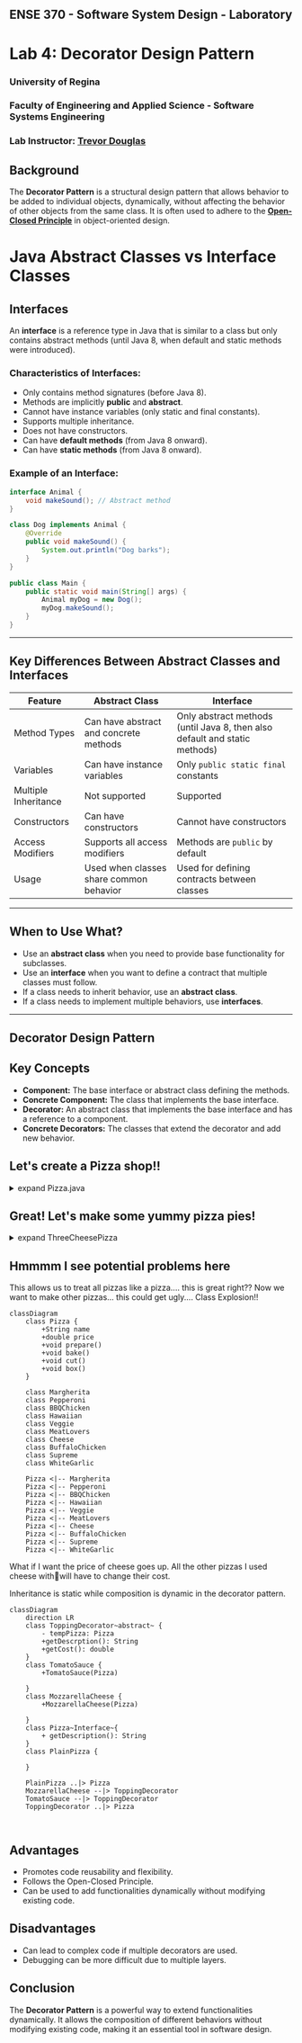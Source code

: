 ## ENSE 370 - Software System Design - Laboratory

# Lab 4: Decorator Design Pattern
### University of Regina
### Faculty of Engineering and Applied Science - Software Systems Engineering

### Lab Instructor: [Trevor Douglas](mailto:trevor.douglas@uregina.ca)

## Background
The **Decorator Pattern** is a structural design pattern that allows behavior to be added to individual objects, dynamically, without affecting the behavior of other objects from the same class. It is often used to adhere to the [**Open-Closed Principle**](./OpenClosed.md) in object-oriented design.

# Java Abstract Classes vs Interface Classes

## Interfaces
An **interface** is a reference type in Java that is similar to a class but only contains abstract methods (until Java 8, when default and static methods were introduced).

### Characteristics of Interfaces:
- Only contains method signatures (before Java 8).
- Methods are implicitly **public** and **abstract**.
- Cannot have instance variables (only static and final constants).
- Supports multiple inheritance.
- Does not have constructors.
- Can have **default methods** (from Java 8 onward).
- Can have **static methods** (from Java 8 onward).

### Example of an Interface:
```java
interface Animal {
    void makeSound(); // Abstract method
}

class Dog implements Animal {
    @Override
    public void makeSound() {
        System.out.println("Dog barks");
    }
}

public class Main {
    public static void main(String[] args) {
        Animal myDog = new Dog();
        myDog.makeSound();
    }
}
```

---

## Key Differences Between Abstract Classes and Interfaces
| Feature            | Abstract Class | Interface |
|-------------------|---------------|-----------|
| Method Types      | Can have abstract and concrete methods | Only abstract methods (until Java 8, then also default and static methods) |
| Variables        | Can have instance variables | Only `public static final` constants |
| Multiple Inheritance | Not supported | Supported |
| Constructors      | Can have constructors | Cannot have constructors |
| Access Modifiers | Supports all access modifiers | Methods are `public` by default |
| Usage            | Used when classes share common behavior | Used for defining contracts between classes |

---

## When to Use What?
- Use an **abstract class** when you need to provide base functionality for subclasses.
- Use an **interface** when you want to define a contract that multiple classes must follow.
- If a class needs to inherit behavior, use an **abstract class**.
- If a class needs to implement multiple behaviors, use **interfaces**.

---


## Decorator Design Pattern

## Key Concepts
- **Component:** The base interface or abstract class defining the methods.
- **Concrete Component:** The class that implements the base interface.
- **Decorator:** An abstract class that implements the base interface and has a reference to a component.
- **Concrete Decorators:** The classes that extend the decorator and add new behavior.


## Let's create a Pizza shop!!

<details>

<summary>expand Pizza.java</summary>

in `Pizza.java`
```java
public abstract class Pizza{


    public abstract void setDescription(String newDescription);
    public abstract String getDescription();
    public abstract void setCost(double newCost);
    public abstract double getCost();

    // I could use getter and setter methods for every 
    // potential Pizza topping
}
```
</details>

## Great!  Let's make some yummy pizza pies!

<details>
<summary>expand ThreeCheesePizza</summary>

```java
public class ThreeCheesePizza extends Pizza
{
    public  void setDescription(String newDescription)	{

    }
    
    public  String getDescription(){
        return "Mozza, Parmasen, Feta Cheese Pizza";

    }

    public  void setCost(double newCost){

    }

    public  double getCost(){
        return 10.00;
    }	
}
```
</details>

## Hmmmm  I see potential problems here
This allows us to treat all pizzas like a pizza.... this is great right?? Now we want to make other pizzas... this could get ugly.... Class Explosion!!

```mermaid
classDiagram
    class Pizza {
        +String name
        +double price
        +void prepare()
        +void bake()
        +void cut()
        +void box()
    }

    class Margherita
    class Pepperoni
    class BBQChicken
    class Hawaiian
    class Veggie
    class MeatLovers
    class Cheese
    class BuffaloChicken
    class Supreme
    class WhiteGarlic

    Pizza <|-- Margherita
    Pizza <|-- Pepperoni
    Pizza <|-- BBQChicken
    Pizza <|-- Hawaiian
    Pizza <|-- Veggie
    Pizza <|-- MeatLovers
    Pizza <|-- Cheese
    Pizza <|-- BuffaloChicken
    Pizza <|-- Supreme
    Pizza <|-- WhiteGarlic
```

What if I want the price of cheese goes up.  All the other pizzas I used cheese withwill have to change their cost.

Inheritance is static while composition is dynamic in the decorator pattern.


```mermaid
classDiagram
    direction LR
    class ToppingDecorator~abstract~ {
        - tempPizza: Pizza
        +getDescrption(): String
        +getCost(): double
    }
    class TomatoSauce {
        +TomatoSauce(Pizza) 
        
    }
    class MozzarellaCheese {
        +MozzarellaCheese(Pizza)
        
    }
    class Pizza~Interface~{
        + getDescription(): String
    }
    class PlainPizza {
        
    }

    PlainPizza ..|> Pizza
    MozzarellaCheese --|> ToppingDecorator 
    TomatoSauce --|> ToppingDecorator
    ToppingDecorator ..|> Pizza



```



## Advantages
- Promotes code reusability and flexibility.
- Follows the Open-Closed Principle.
- Can be used to add functionalities dynamically without modifying existing code.

## Disadvantages
- Can lead to complex code if multiple decorators are used.
- Debugging can be more difficult due to multiple layers.

## Conclusion
The **Decorator Pattern** is a powerful way to extend functionalities dynamically. It allows the composition of different behaviors without modifying existing code, making it an essential tool in software design.

